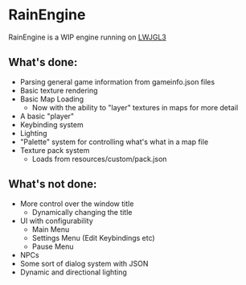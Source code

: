 # RainEngine

RainEngine is a WIP engine running on [LWJGL3](https://www.lwjgl.org/)


## What's done:
* Parsing general game information from gameinfo.json files
* Basic texture rendering
* Basic Map Loading
  * Now with the ability to "layer" textures in maps for more detail
* A basic "player"
* Keybinding system
* Lighting
* "Palette" system for controlling what's what in a map file
* Texture pack system 
  * Loads from resources/custom/pack.json 


## What's not done:
* More control over the window title
  * Dynamically changing the title
* UI with configurability
  * Main Menu
  * Settings Menu (Edit Keybindings etc)
  * Pause Menu
* NPCs
* Some sort of dialog system with JSON
* Dynamic and directional lighting 